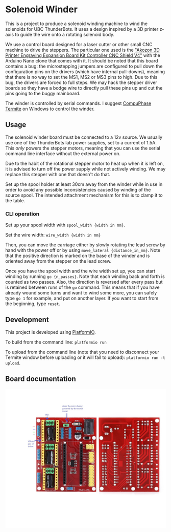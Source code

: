 # Solenoid Winder

This is a project to produce a solenoid winding machine to wind the solenoids
for UBC ThunderBots. It uses a design inspired by a 3D printer z-axis to
guide the wire onto a rotating solenoid body.

We use a control board designed for a laser cutter or other small CNC machine
to drive the steppers. The particular one used is the
["Akozon 3D Printer Engraving Expansion Board Kit Controller CNC Shield V4"](https://www.amazon.ca/gp/product/B07DS2T64W/)
with the Arduino Nano clone that comes with it. It should be noted that this
board contains a bug: the microstepping jumpers are configured to pull down
the configuration pins on the drivers (which have internal pull-downs),
meaning that there is no way to set the MS1, MS2 or MS3 pins to high. Due to
this bug, the drivers are forced to full steps. We may hack the stepper
driver boards so they have a bodge wire to directly pull these pins up and
cut the pins going to the buggy mainboard.

The winder is controlled by serial commands. I suggest
[CompuPhase Termite](https://www.compuphase.com/software_termite.htm) on
Windows to control the winder.

## Usage

The solenoid winder board must be connected to a 12v source. We usually use
one of the ThunderBots lab power supplies, set to a current of 1.5A. This
*only* powers the stepper motors, meaning that you can use the serial command
line interface without the external power on.

Due to the habit of the rotational stepper motor to heat up when it is left
on, it is advised to turn off the power supply while not actively winding. We
may replace this stepper with one that doesn't do that.

Set up the spool holder at least 30cm away from the winder while in use in
order to avoid any possible inconsistencies caused by winding of the source
spool. The intended attachment mechanism for this is to clamp it to the table.

<!-- TODO: put in a photo -->

### CLI operation

Set up your spool width with `spool_width {width in mm}`.

Set the wire width: `wire_width {width in mm}`

Then, you can move the carriage either by slowly rotating the lead screw by
hand with the power off or by using `move_lateral {distance_in_mm}`. Note
that the positive direction is marked on the base of the winder and is
oriented away from the stepper on the lead screw.

Once you have the spool width and the wire width set up, you can start
winding by running `go {n_passes}`. Note that each winding back and forth is
counted as two passes. Also, the direction is reversed after every pass but
is retained between runs of the `go` command. This means that if you have
already wound some turns and want to wind some more, you can safely type
`go 1` for example, and put on another layer. If you want to start from the
beginning, type `reset`.

## Development

This project is developed using [PlatformIO](https://platformio.org/).

To build from the command line: `platformio run`

To upload from the command line (note that you need to disconnect your
Termite window before uploading or it will fail to upload):
`platformio run -t upload`.

## Board documentation

![board docs photo](./SolenoidWinderPCBDiagram.png)
